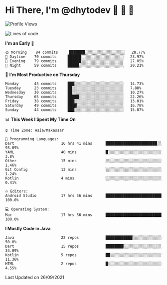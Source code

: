 # Hi There, I'm @dhytodev 👋 👋 👋

<!--
**DhytoDev/dhytodev** is a ✨ _special_ ✨ repository because its `README.md` (this file) appears on your GitHub profile.

Here are some ideas to get you started:

- 🔭 I’m currently working on ...
- 🌱 I’m currently learning ...
- 👯 I’m looking to collaborate on ...
- 🤔 I’m looking for help with ...
- 💬 Ask me about ...
- 📫 How to reach me: ...
- 😄 Pronouns: ...
- ⚡ Fun fact: ...
-->

<!--START_SECTION:waka-->
![Profile Views](http://img.shields.io/badge/Profile%20Views-1-blue)

![Lines of code](https://img.shields.io/badge/From%20Hello%20World%20I%27ve%20Written-271351%20lines%20of%20code-blue)

**I'm an Early 🐤** 

```text
🌞 Morning    84 commits     ███████░░░░░░░░░░░░░░░░░░   28.77% 
🌆 Daytime    70 commits     ██████░░░░░░░░░░░░░░░░░░░   23.97% 
🌃 Evening    79 commits     ██████░░░░░░░░░░░░░░░░░░░   27.05% 
🌙 Night      59 commits     █████░░░░░░░░░░░░░░░░░░░░   20.21%

```
📅 **I'm Most Productive on Thursday** 

```text
Monday       43 commits     ███░░░░░░░░░░░░░░░░░░░░░░   14.73% 
Tuesday      23 commits     ██░░░░░░░░░░░░░░░░░░░░░░░   7.88% 
Wednesday    30 commits     ██░░░░░░░░░░░░░░░░░░░░░░░   10.27% 
Thursday     65 commits     █████░░░░░░░░░░░░░░░░░░░░   22.26% 
Friday       38 commits     ███░░░░░░░░░░░░░░░░░░░░░░   13.01% 
Saturday     49 commits     ████░░░░░░░░░░░░░░░░░░░░░   16.78% 
Sunday       44 commits     ███░░░░░░░░░░░░░░░░░░░░░░   15.07%

```


📊 **This Week I Spent My Time On** 

```text
⌚︎ Time Zone: Asia/Makassar

💬 Programming Languages: 
Dart                     16 hrs 41 mins      ███████████████████████░░   93.09% 
YAML                     40 mins             █░░░░░░░░░░░░░░░░░░░░░░░░   3.8% 
Other                    15 mins             ░░░░░░░░░░░░░░░░░░░░░░░░░   1.46% 
Git Config               13 mins             ░░░░░░░░░░░░░░░░░░░░░░░░░   1.24% 
Kotlin                   4 mins              ░░░░░░░░░░░░░░░░░░░░░░░░░   0.41%

🔥 Editors: 
Android Studio           17 hrs 56 mins      █████████████████████████   100.0%

💻 Operating System: 
Mac                      17 hrs 56 mins      █████████████████████████   100.0%

```

**I Mostly Code in Java** 

```text
Java                     22 repos            ████████████░░░░░░░░░░░░░   50.0% 
Dart                     15 repos            ████████░░░░░░░░░░░░░░░░░   34.09% 
Kotlin                   5 repos             ██░░░░░░░░░░░░░░░░░░░░░░░   11.36% 
HTML                     2 repos             █░░░░░░░░░░░░░░░░░░░░░░░░   4.55%

```



 Last Updated on 26/09/2021
<!--END_SECTION:waka-->

